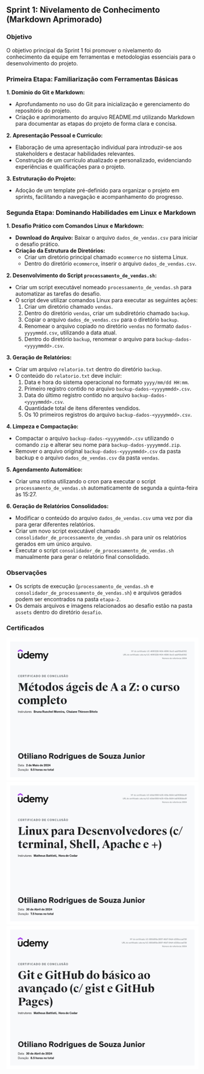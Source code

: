 ## Sprint 1: Nivelamento de Conhecimento (Markdown Aprimorado)

### Objetivo

O objetivo principal da Sprint 1 foi promover o nivelamento do conhecimento da equipe em ferramentas e metodologias essenciais para o desenvolvimento do projeto.

### Primeira Etapa: Familiarização com Ferramentas Básicas

**1. Domínio do Git e Markdown:**

* Aprofundamento no uso do Git para inicialização e gerenciamento do repositório do projeto.
* Criação e aprimoramento do arquivo README.md utilizando Markdown para documentar as etapas do projeto de forma clara e concisa.

**2. Apresentação Pessoal e Curriculo:**

* Elaboração de uma apresentação individual para introduzir-se aos stakeholders e destacar habilidades relevantes.
* Construção de um currículo atualizado e personalizado, evidenciando experiências e qualificações para o projeto.

**3. Estruturação do Projeto:**

* Adoção de um template pré-definido para organizar o projeto em sprints, facilitando a navegação e acompanhamento do progresso.

### Segunda Etapa: Dominando Habilidades em Linux e Markdown

**1. Desafio Prático com Comandos Linux e Markdown:**

* **Download do Arquivo:** Baixar o arquivo `dados_de_vendas.csv` para iniciar o desafio prático.
* **Criação da Estrutura de Diretórios:**
    * Criar um diretório principal chamado `ecommerce` no sistema Linux.
    * Dentro do diretório `ecommerce`, inserir o arquivo `dados_de_vendas.csv`.

**2. Desenvolvimento do Script `processamento_de_vendas.sh`:**

* Criar um script executável nomeado `processamento_de_vendas.sh` para automatizar as tarefas do desafio.
* O script deve utilizar comandos Linux para executar as seguintes ações:
    1. Criar um diretório chamado `vendas`.
    2. Dentro do diretório `vendas`, criar um subdiretório chamado `backup`.
    3. Copiar o arquivo `dados_de_vendas.csv` para o diretório `backup`.
    4. Renomear o arquivo copiado no diretório `vendas` no formato `dados-yyyymmdd.csv`, utilizando a data atual.
    5. Dentro do diretório `backup`, renomear o arquivo para `backup-dados-<yyyymmdd>.csv`.

**3. Geração de Relatórios:**

* Criar um arquivo `relatorio.txt` dentro do diretório `backup`.
* O conteúdo do `relatorio.txt` deve incluir:
    1. Data e hora do sistema operacional no formato `yyyy/mm/dd HH:mm`.
    2. Primeiro registro contido no arquivo `backup-dados-<yyyymmdd>.csv`.
    3. Data do último registro contido no arquivo `backup-dados-<yyyymmdd>.csv`.
    4. Quantidade total de itens diferentes vendidos.
    5. Os 10 primeiros registros do arquivo `backup-dados-<yyyymmdd>.csv`.

**4. Limpeza e Compactação:**

* Compactar o arquivo `backup-dados-<yyyymmdd>.csv` utilizando o comando `zip` e alterar seu nome para `backup-dados-yyyymmdd.zip`.
* Remover o arquivo original `backup-dados-<yyyymmdd>.csv` da pasta backup e o arquivo `dados_de_vendas.csv` da pasta `vendas`.

**5. Agendamento Automático:**

* Criar uma rotina utilizando o cron para executar o script `processamento_de_vendas.sh` automaticamente de segunda a quinta-feira às 15:27.

**6. Geração de Relatórios Consolidados:**

* Modificar o conteúdo do arquivo `dados_de_vendas.csv` uma vez por dia para gerar diferentes relatórios.
* Criar um novo script executável chamado `consolidador_de_processamento_de_vendas.sh` para unir os relatórios gerados em um único arquivo.
* Executar o script `consolidador_de_processamento_de_vendas.sh` manualmente para gerar o relatório final consolidado.

### Observações

* Os scripts de execução (`processamento_de_vendas.sh` e `consolidador_de_processamento_de_vendas.sh`) e arquivos gerados podem ser encontrados na pasta `etapa-2`.
* Os demais arquivos e imagens relacionados ao desafio estão na pasta `assets` dentro do diretório `desafio`.

### Certificados

![Certificado Métodologias Ágeis de A a Z](certificados/certificado-metodologias-ageis.jpg)
![Certtificado Linux para Desenvolvedores](certificados/certificado-linux-desenvolvedores.jpg)
![Certificado Git e Github do Báscio ao Avançado](certificados/certificado-git-github.jpg)


